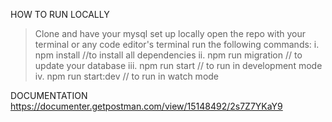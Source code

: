 HOW TO RUN LOCALLY 
> Clone and have your mysql set up locally
> open the repo with your terminal or any code editor's terminal
> run the following commands:
  i. npm install //to install all dependencies
  ii. npm run migration // to update your database
  iii. npm run start // to run in development mode
  iv. npm run start:dev // to run in watch mode
  
  
DOCUMENTATION
https://documenter.getpostman.com/view/15148492/2s7Z7YKaY9

